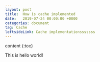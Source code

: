 ```yaml
---
layout: post
title:  How is cache implemented
date:   2019-07-24 00:00:00 +0000
categories: document
tag: Cache
leftsideLink: Cache implementationsssssss
---
```



content
{:toc} 



This is hello world!